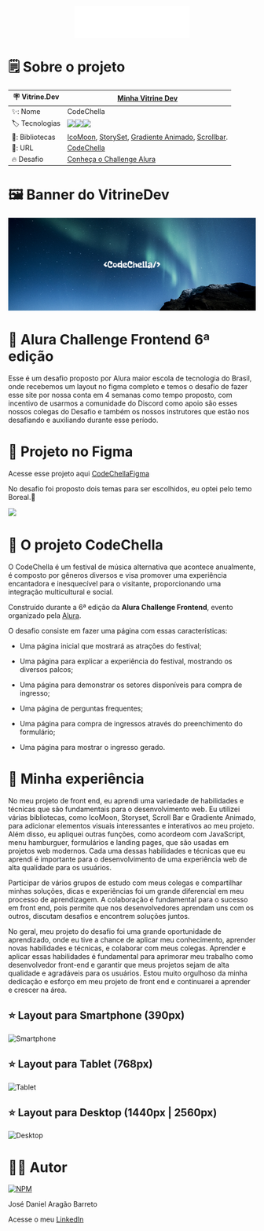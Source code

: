 
<div align="center">
<img align="center" src="https://github.com/DanielBarret0/codeChella/blob/main/img/Logo1%201.png">
</div>

# 🗒️ Sobre o projeto

| 🪧 Vitrine.Dev |  [Minha Vitrine Dev](https://cursos.alura.com.br/vitrinedev/danielbarreto)   |
| -------------  | --- |
| ✨: Nome        | CodeChella
| 🏷️ Tecnologias | <img src="https://img.shields.io/badge/HTML5-E34F26?style=for-the-badge&logo=html5&logoColor=white"><img src="https://img.shields.io/badge/CSS3-1572B6?style=for-the-badge&logo=css3&logoColor=white"><img src="https://img.shields.io/badge/JavaScript-F7DF1E?style=for-the-badge&logo=javascript&logoColor=black">
  | 🎇: Bibliotecas |  [IcoMoon](https://icomoon.io/), [StorySet](https://storyset.com/), [Gradiente Animado](https://www.gradient-animator.com/), [Scrollbar](https://www.cssportal.com/css-scrollbar-generator/).
| 🚀: URL         | [CodeChella](https://codechella-challenge-6.bohr.io/)
| 🔥 Desafio     | [Conheça o Challenge Alura](https://www.alura.com.br/challenges/front-end-6?host=https://cursos.alura.com.br)
<!-- Inserir imagem com a #vitrinedev ao final do link -->

# 🖼️ Banner do VitrineDev
<div align="center">

<img src="https://github.com/DanielBarret0/codeChella/blob/main/gif-banner/banner.png#vitrinedev">
</div>

# 💪 Alura Challenge Frontend 6ª edição

Esse é um desafio proposto por Alura maior escola de tecnologia do Brasil, onde recebemos um layout no figma completo e temos o desafio de fazer esse site por nossa conta em 4 semanas como tempo proposto, com incentivo de usarmos a comunidade do Discord como apoio são esses nossos colegas do Desafio e também os nossos instrutores que estão nos desafiando e auxiliando durante esse período.

# 🎨 Projeto no Figma
Acesse esse projeto aqui [CodeChellaFigma](https://www.figma.com/file/qPOKG4SBvOEV6oDk9YtI66/CodeChella-%7C-Challenge-I---Front-end-2023-(Copy)?t=H1MuZbeodBFfxbGM-6)

No desafio foi proposto dois temas para ser escolhidos, eu optei pelo temo Boreal.🌠

<img src="https://github.com/DanielBarret0/codeChella/blob/main/gif-banner/figma-layout-1.gif">

# 📑 O projeto CodeChella

O CodeChella é um festival de música alternativa que acontece anualmente, é composto por gêneros diversos e visa promover uma experiência encantadora e inesquecível para o visitante, proporcionando uma integração multicultural e social.

Construído durante a 6ª edição da **Alura Challenge Frontend**, evento organizado pela [Alura](https://www.alura.com.br/).

O desafio consiste em fazer uma página com essas características:

- Uma página inicial que mostrará as atrações do festival;

- Uma página para explicar a experiência do festival, mostrando os diversos palcos;

- Uma página para demonstrar os setores disponíveis para compra de ingresso;

- Uma página de perguntas frequentes;

- Uma página para compra de ingressos através do preenchimento do formulário;

- Uma página para mostrar o ingresso gerado.

# 🤯 Minha experiência

No meu projeto de front end, eu aprendi uma variedade de habilidades e técnicas que são fundamentais para o desenvolvimento web. Eu utilizei várias bibliotecas, como IcoMoon, Storyset, Scroll Bar e Gradiente Animado, para adicionar elementos visuais interessantes e interativos ao meu projeto.
Além disso, eu apliquei outras funções, como acordeom com JavaScript, menu hamburguer, formulários e landing pages, que são usadas em projetos web modernos. Cada uma dessas habilidades e técnicas que eu aprendi é importante para o desenvolvimento de uma experiência web de alta qualidade para os usuários.

Participar de vários grupos de estudo com meus colegas e compartilhar minhas soluções, dicas e experiências foi um grande diferencial em meu processo de aprendizagem. A colaboração é fundamental para o sucesso em front end, pois permite que nos desenvolvedores aprendam uns com os outros, discutam desafios e encontrem soluções juntos.

No geral, meu projeto do desafio foi uma grande oportunidade de aprendizado, onde eu tive a chance de aplicar meu conhecimento, aprender novas habilidades e técnicas, e colaborar com meus colegas. Aprender e aplicar essas habilidades é fundamental para aprimorar meu trabalho como desenvolvedor front-end e garantir que meus projetos sejam de alta qualidade e agradáveis para os usuários. Estou muito orgulhoso da minha dedicação e esforço em meu projeto de front end e continuarei a aprender e crescer na área.

## ⭐ Layout para Smartphone (390px)
![Smartphone](https://github.com/DanielBarret0/codeChella/blob/main/gif-banner/codechella-mobile.gif)

## ⭐ Layout para Tablet (768px)
![Tablet](https://github.com/DanielBarret0/codeChella/blob/main/gif-banner/codechella-tablet-1.gif)

## ⭐ Layout para Desktop (1440px | 2560px)
![Desktop](https://github.com/DanielBarret0/codeChella/blob/main/gif-banner/codechella-desktop%20(1).gif)

# 🙋‍♂️ Autor

[![NPM](https://img.shields.io/npm/l/react)](https://github.com/DanielBarret0/codeChella/blob/main/LICENSE.md)

José Daniel Aragão Barreto

Acesse o meu [LinkedIn](https://www.linkedin.com/in/daniel-barreto-1b763216a/)
